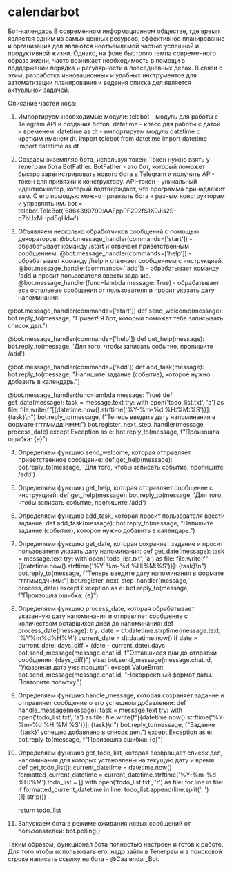 # calendarbot
Бот-календарь
В современном информационном обществе, где время является одним из самых ценных ресурсов, эффективное планирование и организация дел являются неотъемлемой частью успешной и продуктивной жизни. 
Однако, на фоне быстрого темпа современного образа жизни, часто возникает необходимость в помощи в поддержании порядка и регулярности в повседневных делах. 
В связи с этим, разработка инновационных и удобных инструментов для автоматизации планирования и ведения списка дел является актуальной задачей. 

Описание частей кода:
1.	Импортируем необходимые модули:
telebot - модуль для работы с Telegram API и создания ботов.
datetime - класс для работы с датой и временем.
datetime as dt - импортируем модуль datetime с кратким именем dt.
import telebot
from datetime import datetime
import datetime as dt

2.	Создаем экземпляр бота, используя токен:
Токен нужно взять у телеграм бота BotFather. BotFather - это бот, который поможет быстро зарегистрировать нового бота в Telegram и получить API-токен для привязки к конструктору. API-токен - уникальный идентификатор, который подтверждает, что программа принадлежит вам. С его помощью можно привязать бота к разным конструкторам и управлять им.
bot = telebot.TeleBot('6864390799:AAFppPF292fS1X0Jis2S-q7bUxMHpd5qHdw')

3.	Объявляем несколько обработчиков сообщений с помощью декораторов:
@bot.message_handler(commands=['start']) - обрабатывает команду /start и отвечает приветственным сообщением.
@bot.message_handler(commands=['help']) - обрабатывает команду /help и отвечает сообщением с инструкцией.
@bot.message_handler(commands=['add']) - обрабатывает команду /add и просит пользователя ввести задание.
@bot.message_handler(func=lambda message: True) - обрабатывает все остальные сообщения от пользователя и просит указать дату напоминания:

@bot.message_handler(commands=['start'])
def send_welcome(message):
    bot.reply_to(message, "Привет! Я бот, который поможет тебе записывать список дел.")


@bot.message_handler(commands=['help'])
def get_help(message):
    bot.reply_to(message, 'Для того, чтобы записать событие, пропишите /add')


@bot.message_handler(commands=['add'])
def add_task(message):
    bot.reply_to(message, "Напишите задание (событие), которое нужно добавить в календарь.")


@bot.message_handler(func=lambda message: True)
def get_date(message):
    task = message.text
    try:
        with open('todo_list.txt', 'a') as file:
            file.write(f"[{datetime.now().strftime('%Y-%m-%d %H:%M:%S')}]: {task}\n")
        bot.reply_to(message, f"Теперь введите дату напоминания в формате ггггммддччмм:")
        bot.register_next_step_handler(message, process_date)
    except Exception as e:
        bot.reply_to(message, f"Произошла ошибка: {e}")

4.	Определяем функцию send_welcome, которая отправляет приветственное сообщение:
def get_help(message):
    bot.reply_to(message, 'Для того, чтобы записать событие, пропишите /add')

5.	Определяем функцию get_help, которая отправляет сообщение с инструкцией:
def get_help(message):
    bot.reply_to(message, 'Для того, чтобы записать событие, пропишите /add')

6.	Определяем функцию add_task, которая просит пользователя ввести задание:
def add_task(message):
    bot.reply_to(message, "Напишите задание (событие), которое нужно добавить в календарь.")

7.	Определяем функцию get_date, которая сохраняет задание и просит пользователя указать дату напоминания:
def get_date(message):
    task = message.text
    try:
        with open('todo_list.txt', 'a') as file:
            file.write(f"[{datetime.now().strftime('%Y-%m-%d %H:%M:%S')}]: {task}\n")
        bot.reply_to(message, f"Теперь введите дату напоминания в формате ггггммддччмм:")
        bot.register_next_step_handler(message, process_date)
    except Exception as e:
        bot.reply_to(message, f"Произошла ошибка: {e}")

8.	Определяем функцию process_date, которая обрабатывает указанную дату напоминания и отправляет сообщение с количеством оставшихся дней до напоминания:
def process_date(message):
    try:
        date = dt.datetime.strptime(message.text, '%Y%m%d%H%M')
        current_date = dt.datetime.now()
        if date > current_date:
            days_diff = (date - current_date).days
            bot.send_message(message.chat.id, f"Оставшиеся дни до отправки сообщения: {days_diff}")
        else:
            bot.send_message(message.chat.id, "Указанная дата уже прошла")
    except ValueError:
        bot.send_message(message.chat.id, "Некорректный формат даты. Повторите попытку.")

9.	Определяем функцию handle_message, которая сохраняет задание и отправляет сообщение о его успешном добавлении:
def handle_message(message):
    task = message.text
    try:
        with open('todo_list.txt', 'a') as file:
            file.write(f"[{datetime.now().strftime('%Y-%m-%d %H:%M:%S')}]: {task}\n")
        bot.reply_to(message, f"Задание '{task}' успешно добавлено в список дел.")
    except Exception as e:
        bot.reply_to(message, f"Произошла ошибка: {e}")

10.	Определяем функцию get_todo_list, которая возвращает список дел, напоминания для которых установлены на текущую дату и время:
def get_todo_list():
    current_datetime = datetime.now()
    formatted_current_datetime = current_datetime.strftime('%Y-%m-%d %H:%M')
    todo_list = []
    with open('todo_list.txt', 'r') as file:
        for line in file:
            if formatted_current_datetime in line:
                todo_list.append(line.split(': ')[1].strip())

    return todo_list

11.	Запускаем бота в режиме ожидания новых сообщений от пользователей: 
bot.polling()

Таким образом, функционал бота полностью настроен и готов к работе. Для того чтобы использовать его, надо зайти в Телеграм и в поисковой строке написать ссылку на бота - @Caalendar_Bot.
